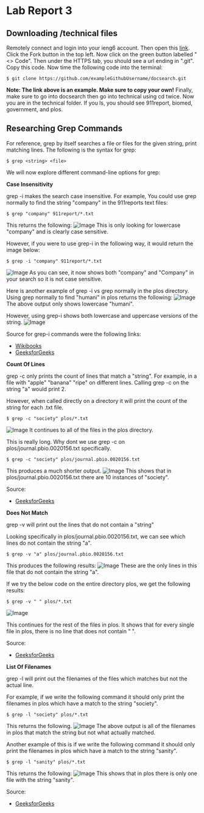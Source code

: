 # Lab Report 3
## Downloading /technical files
Remotely connect and login into your ieng6 account. Then open this [link](https://github.com/ucsd-cse15l-s23/docsearch). Click the Fork button in the top left. Now click on the green button labelled "<> Code". Then under the HTTPS tab, you should see a url ending in ".git". Copy this code. Now time the following code into the terminal:
```
$ git clone https://github.com/exampleGithubUsername/docsearch.git
```
**Note: The link above is an example. Make sure to copy your own!**
Finally, make sure to go into docsearch then go into technical using cd twice. Now you are in the technical folder. If you ls, you should see 911report, biomed, government, and plos. 


## Researching Grep Commands
For reference, grep by itself searches a file or files for the given string, print matching lines. The following is the syntax for grep:
```
$ grep <string> <file>
```
We will now explore different command-line options for grep:

**Case Insensitivity**

grep -i makes the search case insensitive. 
For example, You could use grep normally to find the string "company" in the 911reports text files:
```
$ grep "company" 911report/*.txt
```
This returns the following:
![Image](https://user-images.githubusercontent.com/126924884/236640361-f84e4654-3be5-494a-9272-2c516021722c.png)
This is only looking for lowercase "company" and is clearly case sensitive.

However, if you were to use grep-i in the following way, it would return the image below:
```
$ grep -i "company" 911report/*.txt
```
![Image](https://user-images.githubusercontent.com/126924884/236640506-a5cb6eff-0b73-492c-969e-b9becf07ed2a.png)
As you can see, it now shows both "company" and "Company" in your search so it is not case sensitive.

Here is another example of grep -i vs grep normally in the plos directory. 
Using grep normally to find "humani" in plos returns the following:
![Image](https://user-images.githubusercontent.com/126924884/236640752-22a7de0f-62c1-4656-a1c9-6551e9eb10e2.png)
The above output only shows lowercase "humani".

However, using grep-i shows both lowercase and uppercase versions of the string.
![Image](https://user-images.githubusercontent.com/126924884/236640867-5b95f3ec-0e5c-46c9-be23-6f626356cb7e.png)

Source for grep-i commands were the following links:
* [Wikibooks](https://en.wikibooks.org/wiki/Grep)
* [GeeksforGeeks](https://www.geeksforgeeks.org/grep-command-in-unixlinux/)

**Count Of Lines**

grep -c only prints the count of lines that match a "string". For example, in a file with "apple" "banana" "ripe" on different lines. Calling grep -c on the string "a" would print 2. 

However, when called directly on a directory it will print the count of the string for each .txt file.
```
$ grep -c "society" plos/*.txt
```
![Image](https://user-images.githubusercontent.com/126924884/236641283-fc55737f-d80a-42a0-90b7-1aae8d8034d5.png)
It continues to all of the files in the plos directory.  

This is really long. Why dont we use grep -c on plos/journal.pbio.0020156.txt specifically. 
```
$ grep -c "society" plos/journal.pbio.0020156.txt
```
This produces a much shorter output. 
![Image](https://user-images.githubusercontent.com/126924884/236641459-e1f34bba-f364-4f8c-b743-31a9a3701713.png)
This shows that in plos/journal.pbio.0020156.txt there are 10 instances of "society".

Source:
* [GeeksforGeeks](https://www.geeksforgeeks.org/grep-command-in-unixlinux/)



**Does Not Match**

grep -v will print out the lines that do not contain a "string"

Looking specifically in plos/journal.pbio.0020156.txt, we can see which lines do not contain the string "a". 
```
$ grep -v "a" plos/journal.pbio.0020156.txt
```
This produces the following results:
![Image](https://user-images.githubusercontent.com/126924884/236641630-84113734-d256-41fa-9729-dfe62e7bfe71.png)
These are the only lines in this file that do not contain the string "a". 

If we try the below code on the entire directory plos, we get the following results:
```
$ grep -v " " plos/*.txt
```
![Image](https://user-images.githubusercontent.com/126924884/236641730-f744a726-593f-4a3c-a05e-b6bb334e6f3d.png)

This continues for the rest of the files in plos. 
It shows that for every single file in plos, there is no line that does not contain " ". 

Source:
* [GeeksforGeeks](https://www.geeksforgeeks.org/grep-command-in-unixlinux/)

**List Of Filenames**

grep -l will print out the filenames of the files which matches but not the actual line.

For example, if we write the following command it should only print the filenames in plos which have a match to the string "society".
```
$ grep -l "society" plos/*.txt
```
This returns the following.
![Image](https://user-images.githubusercontent.com/126924884/236641956-f3859f7c-68b4-40a0-b127-fd8be0637388.png)
The above output is all of the filenames in plos that match the string but not what actually matched. 

Another example of this is if we write the following command it should only print the filenames in plos which have a match to the string "sanity".
```
$ grep -l "sanity" plos/*.txt
```

This returns the following:
![Image](https://user-images.githubusercontent.com/126924884/236642171-e4947017-4501-491b-a7f4-4b6b4f634678.png)
This shows that in plos there is only one file with the string "sanity". 

Source:
* [GeeksforGeeks](https://www.geeksforgeeks.org/grep-command-in-unixlinux/)


